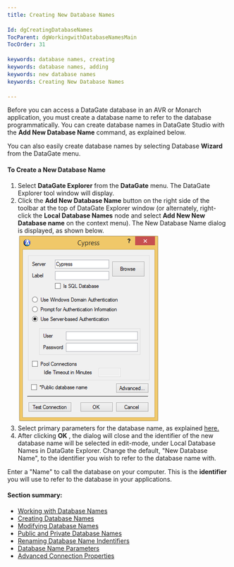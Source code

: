 ```yaml
---
title: Creating New Database Names

Id: dgCreatingDatabaseNames
TocParent: dgWorkingwithDatabaseNamesMain
TocOrder: 31

keywords: database names, creating
keywords: database names, adding
keywords: new database names
keywords: Creating New Database Names

---
```


Before you can access a DataGate database in an AVR or Monarch application, you must create a database name to refer to the database programmatically. You can create database names in DataGate Studio with the **Add New Database Name** command, as explained below.

You can also easily create database names by selecting Database **Wizard** from the DataGate menu.

#### To Create a New Database Name

1. Select **DataGate Explorer**  from the **DataGate**  menu. The DataGate Explorer tool
				window will display.
2. Click the **Add New Database Name**  button on the right side of the toolbar at the top of DataGate
				Explorer window (or alternately, right-click the **Local Database Names**  node and select **Add New
				New Database name**  on the context menu). The New Database Name dialog is displayed, as
				shown below.
				<br />
			![](Images/EditDBNameProperties.png)
3. Select primary parameters for the database name, as explained [here.](dgDatabaseNameParameters.html)
4. After clicking **OK** , the dialog will close and the identifier of the new database name
				will be selected in edit-mode, under Local Database Names in DataGate Explorer.
				Change the default, "New Database Name", to the identifier you wish to refer to the
				database name with.

Enter a "Name" to call the database on your computer. This is the **identifier** you will use to refer to the database in your applications.

#### Section summary:

- <a href="dgWorkingwithDatabaseNamesMain.htm" target="Main">Working with Database Names</a>
- <a href="dgCreatingDatabaseNames.htm" target="Main">Creating Database Names</a>
- <a href="dgModifyingDatabaseNames.htm" target="Main">Modifying Database Names</a>
- <a href="dgPublicandPrivateDatabaseNames.htm" target="Main">Public and Private Database Names</a>
- <a href="dgChangingDatabaseNames.htm" target="Main">Renaming Database Name Indentifiers</a>
- <a href="dgDatabaseNameParameters.htm" target="Main">Database Name Parameters</a>
- <a href="dgAdvancedConnectionProperties.htm" target="Main">Advanced Connection Properties</a>

